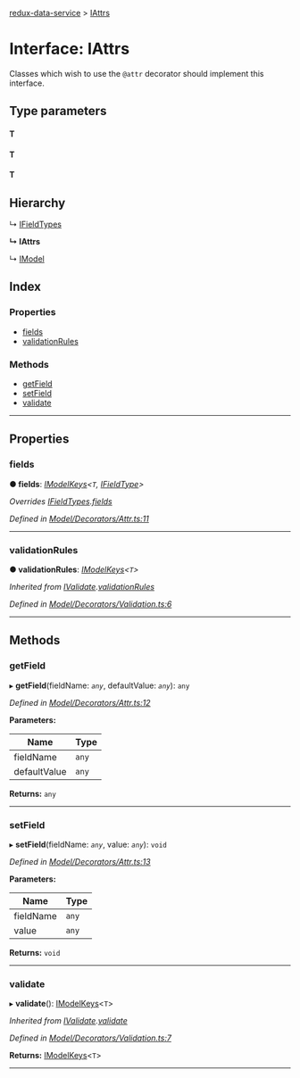 [redux-data-service](../README.md) > [IAttrs](../interfaces/iattrs.md)

# Interface: IAttrs

Classes which wish to use the `@attr` decorator should implement this interface.

## Type parameters
#### T 
#### T 
#### T 
## Hierarchy

↳  [IFieldTypes](ifieldtypes.md)

**↳ IAttrs**

↳  [IModel](imodel.md)

## Index

### Properties

* [fields](iattrs.md#fields)
* [validationRules](iattrs.md#validationrules)

### Methods

* [getField](iattrs.md#getfield)
* [setField](iattrs.md#setfield)
* [validate](iattrs.md#validate)

---

## Properties

<a id="fields"></a>

###  fields

**● fields**: *[IModelKeys](../#imodelkeys)<`T`, [IFieldType](ifieldtype.md)>*

*Overrides [IFieldTypes](ifieldtypes.md).[fields](ifieldtypes.md#fields)*

*Defined in [Model/Decorators/Attr.ts:11](https://github.com/Rediker-Software/redux-data-service/blob/2b2774d/src/Model/Decorators/Attr.ts#L11)*

___
<a id="validationrules"></a>

###  validationRules

**● validationRules**: *[IModelKeys](../#imodelkeys)<`T`>*

*Inherited from [IValidate](ivalidate.md).[validationRules](ivalidate.md#validationrules)*

*Defined in [Model/Decorators/Validation.ts:6](https://github.com/Rediker-Software/redux-data-service/blob/2b2774d/src/Model/Decorators/Validation.ts#L6)*

___

## Methods

<a id="getfield"></a>

###  getField

▸ **getField**(fieldName: *`any`*, defaultValue: *`any`*): `any`

*Defined in [Model/Decorators/Attr.ts:12](https://github.com/Rediker-Software/redux-data-service/blob/2b2774d/src/Model/Decorators/Attr.ts#L12)*

**Parameters:**

| Name | Type |
| ------ | ------ |
| fieldName | `any` |
| defaultValue | `any` |

**Returns:** `any`

___
<a id="setfield"></a>

###  setField

▸ **setField**(fieldName: *`any`*, value: *`any`*): `void`

*Defined in [Model/Decorators/Attr.ts:13](https://github.com/Rediker-Software/redux-data-service/blob/2b2774d/src/Model/Decorators/Attr.ts#L13)*

**Parameters:**

| Name | Type |
| ------ | ------ |
| fieldName | `any` |
| value | `any` |

**Returns:** `void`

___
<a id="validate"></a>

###  validate

▸ **validate**(): [IModelKeys](../#imodelkeys)<`T`>

*Inherited from [IValidate](ivalidate.md).[validate](ivalidate.md#validate)*

*Defined in [Model/Decorators/Validation.ts:7](https://github.com/Rediker-Software/redux-data-service/blob/2b2774d/src/Model/Decorators/Validation.ts#L7)*

**Returns:** [IModelKeys](../#imodelkeys)<`T`>

___

